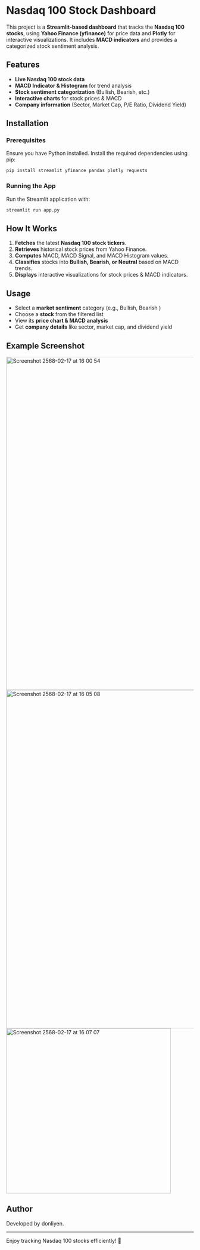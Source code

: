 # Nasdaq 100 Stock Dashboard

This project is a **Streamlit-based dashboard** that tracks the **Nasdaq 100 stocks**, using **Yahoo Finance (yfinance)** for price data and **Plotly** for interactive visualizations. It includes **MACD indicators** and provides a categorized stock sentiment analysis.

## Features
- **Live Nasdaq 100 stock data**
- **MACD Indicator & Histogram** for trend analysis
- **Stock sentiment categorization** (Bullish, Bearish, etc.)
- **Interactive charts** for stock prices & MACD
- **Company information** (Sector, Market Cap, P/E Ratio, Dividend Yield)

## Installation

### Prerequisites
Ensure you have Python installed. Install the required dependencies using pip:
```bash
pip install streamlit yfinance pandas plotly requests
```

### Running the App
Run the Streamlit application with:
```bash
streamlit run app.py
```

## How It Works
1. **Fetches** the latest **Nasdaq 100 stock tickers**.
2. **Retrieves** historical stock prices from Yahoo Finance.
3. **Computes** MACD, MACD Signal, and MACD Histogram values.
4. **Classifies** stocks into **Bullish, Bearish, or Neutral** based on MACD trends.
5. **Displays** interactive visualizations for stock prices & MACD indicators.

## Usage
- Select a **market sentiment** category (e.g., Bullish, Bearish )
- Choose a **stock** from the filtered list
- View its **price chart & MACD analysis**
- Get **company details** like sector, market cap, and dividend yield

## Example Screenshot

<img width="892" alt="Screenshot 2568-02-17 at 16 00 54" src="https://github.com/user-attachments/assets/558714e7-e4a6-4fa5-b2b4-945241e2e0a6" />
<img width="906" alt="Screenshot 2568-02-17 at 16 05 08" src="https://github.com/user-attachments/assets/fc6ee0a3-93b5-41dc-ba81-f17e692777a0" />
<img width="442" alt="Screenshot 2568-02-17 at 16 07 07" src="https://github.com/user-attachments/assets/457667a5-e3ec-4079-b2bb-f4a420ad94ef" />

## Author
Developed by donliyen.

---
Enjoy tracking Nasdaq 100 stocks efficiently! 🚀

